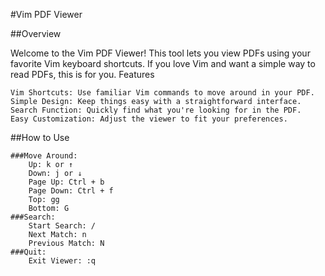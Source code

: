 #Vim PDF Viewer

##Overview

Welcome to the Vim PDF Viewer! This tool lets you view PDFs using your favorite Vim keyboard shortcuts. If you love Vim and want a simple way to read PDFs, this is for you.
Features

    Vim Shortcuts: Use familiar Vim commands to move around in your PDF.
    Simple Design: Keep things easy with a straightforward interface.
    Search Function: Quickly find what you're looking for in the PDF.
    Easy Customization: Adjust the viewer to fit your preferences.

##How to Use

    ###Move Around:
        Up: k or ↑
        Down: j or ↓
        Page Up: Ctrl + b
        Page Down: Ctrl + f
        Top: gg
        Bottom: G
    ###Search:
        Start Search: /
        Next Match: n
        Previous Match: N
    ###Quit:
        Exit Viewer: :q
